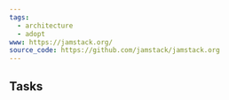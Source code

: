 ```yaml
---
tags:
  - architecture
  - adopt
www: https://jamstack.org/
source_code: https://github.com/jamstack/jamstack.org
---
```

## Tasks